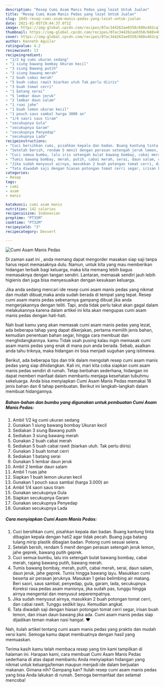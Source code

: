 ```yaml
---
description: "Resep Cumi Asam Manis Pedas yang lezat Untuk Jualan"
title: "Resep Cumi Asam Manis Pedas yang lezat Untuk Jualan"
slug: 1045-resep-cumi-asam-manis-pedas-yang-lezat-untuk-jualan
date: 2021-01-05T19:44:37.071Z
image: https://img-global.cpcdn.com/recipes/07ac344262ae0350/680x482cq70/cumi-asam-manis-pedas-foto-resep-utama.jpg
thumbnail: https://img-global.cpcdn.com/recipes/07ac344262ae0350/680x482cq70/cumi-asam-manis-pedas-foto-resep-utama.jpg
cover: https://img-global.cpcdn.com/recipes/07ac344262ae0350/680x482cq70/cumi-asam-manis-pedas-foto-resep-utama.jpg
author: Kenneth Aguilar
ratingvalue: 4.2
reviewcount: 13
recipeingredient:
- "1/2 kg cumi ukuran sedang"
- "1 siung bawang bombay Ukuran kecil"
- "3 siung Bawang putih"
- "3 siung bawang merah"
- "2 buah cabai merah"
- "5 buah cabai rawit biarkan utuh Tak perlu diiris"
- "3 buah tomat cerri"
- "1 batang serai"
- "5 lembar daun jeruk"
- "2 lembar daun salam"
- "1 ruas jahe"
- "1 buah lemon ukuran kecil"
- "1 pouch saus sambal harga 3000 an"
- "1/4 saori saus tiram"
- "secukupnya Gula"
- "secukupnya Garam"
- "secukupnya Penyedap"
- "secukupnya Lada"
recipeinstructions:
- "Cuci bersihkan cumi, pisahkan kepala dan badan. Buang kantung tinta dibagian kepala dengan hati2 agar tidak pecah. Buang juga batang tulang mirip plastik dibagian badan. Potong cumi sesuai selera."
- "Setelah bersih, rendam 5 menit dengan perasan setengah jeruk lemon, jahe geprek, bawang putih geprek."
- "Cuci semua bumbu, lalu iris setengah bulat bawang bombay, cabai merah, rajang bawang putih, bawang merah."
- "Tumis bawang bombay, merah, putih, cabai merah, serai, daun salam, daun jeruk, jahe geprek. Tumis hingga bawang layu. Masukkan cumi beserta air perasan jeruknya. Masukan 1 gelas belimbing air matang. Beri saori, saus sambal, penyedap, gula, garam, lada, secukupnya. Koreksi rasa pedas asam manisnya, jika sudah pas, tunggu hingga airnya mengental dan menyusut seperempatnya."
- "Jika sudah menyusut airnya, masukkan 2 buah potongan tomat cerri, dan cabai rawit. Tunggu sedikit layu. Kemudian angkat."
- "Tata diwadah saji dengan hiasan potongan tomat cerri segar, irisan buah lemon, dan irisan daun bawang jika ada. Cumi asam manis pedas siap dijadikan teman makan nasi hangat. ❤"
categories:
- Resep
tags:
- cumi
- asam
- manis

katakunci: cumi asam manis 
nutrition: 142 calories
recipecuisine: Indonesian
preptime: "PT35M"
cooktime: "PT32M"
recipeyield: "3"
recipecategory: Dessert

---
```



![Cumi Asam Manis Pedas](https://img-global.cpcdn.com/recipes/07ac344262ae0350/680x482cq70/cumi-asam-manis-pedas-foto-resep-utama.jpg)

Di zaman  saat ini , anda memang dapat mengorder masakan siap saji tanpa harus repot memasaknya dulu. Namun, untuk kita yang mau memberikan hidangan terbaik bagi keluarga, maka kita memang lebih bagus memasaknya dengan tangan sendiri. Lantaran, memasak sendiri jauh lebih higienis dan juga bisa menyesuaikan dengan kesukaan keluarga.

Jika anda sedang mencari ide resep cumi asam manis pedas yang nikmat dan mudah dibuat,maka anda sudah berada di tempat yang tepat. Resep cumi asam manis pedas  sebenarnya gampang dibuat jika anda mengerjakannya dengan teliti. Tapi, anda tidak perlu takut akan gagal dalam melakukannya 
karena dalam artikel ini kita akan mengupas cumi asam manis pedas dengan hati-hati.  



Nah buat kamu yang akan memasak cumi asam manis pedas yang lezat, ada beberapa tahap yang dapat dikerjakan, pertama memilih jenis bahan, kemudian penentuan bahan segar, hingga cara membuat dan menghidangkannya. kamu Tidak usah pusing kalau ingin memasak cumi asam manis pedas yang enak di mana pun anda berada. Sebab, asalkan anda  tahu triknya, maka hidangan ini bisa menjadi suguhan yang istimewa.

Berikut, ada beberapa tips dan trik dalam mengolah resep cumi asam manis pedas yang siap dihidangkan. Kali ini, mari kita coba siapkan cumi asam manis pedas sendiri di rumah. Tetap berbahan sederhana, hidangan ini dapat memberi manfaat dalam membantu menjaga kesehatan tubuhmu sekeluarga. Anda bisa menyiapkan Cumi Asam Manis Pedas memakai 18 jenis bahan dan 6 tahap pembuatan. Berikut ini langkah-langkah dalam membuat hidangannya.

<!--inarticleads1-->

##### Bahan-bahan dan bumbu yang digunakan untuk pembuatan Cumi Asam Manis Pedas:

1. Ambil 1/2 kg cumi ukuran sedang
1. Gunakan 1 siung bawang bombay Ukuran kecil
1. Sediakan 3 siung Bawang putih
1. Sediakan 3 siung bawang merah
1. Gunakan 2 buah cabai merah
1. Sediakan 5 buah cabai rawit (biarkan utuh. Tak perlu diiris)
1. Gunakan 3 buah tomat cerri
1. Sediakan 1 batang serai
1. Gunakan 5 lembar daun jeruk
1. Ambil 2 lembar daun salam
1. Ambil 1 ruas jahe
1. Siapkan 1 buah lemon ukuran kecil
1. Gunakan 1 pouch saus sambal (harga 3.000) an
1. Ambil 1/4 saori saus tiram
1. Gunakan secukupnya Gula
1. Siapkan secukupnya Garam
1. Gunakan secukupnya Penyedap
1. Gunakan secukupnya Lada




<!--inarticleads2-->

##### Cara menyiapkan Cumi Asam Manis Pedas:

1. Cuci bersihkan cumi, pisahkan kepala dan badan. Buang kantung tinta dibagian kepala dengan hati2 agar tidak pecah. Buang juga batang tulang mirip plastik dibagian badan. Potong cumi sesuai selera.
1. Setelah bersih, rendam 5 menit dengan perasan setengah jeruk lemon, jahe geprek, bawang putih geprek.
1. Cuci semua bumbu, lalu iris setengah bulat bawang bombay, cabai merah, rajang bawang putih, bawang merah.
1. Tumis bawang bombay, merah, putih, cabai merah, serai, daun salam, daun jeruk, jahe geprek. Tumis hingga bawang layu. Masukkan cumi beserta air perasan jeruknya. Masukan 1 gelas belimbing air matang. Beri saori, saus sambal, penyedap, gula, garam, lada, secukupnya. Koreksi rasa pedas asam manisnya, jika sudah pas, tunggu hingga airnya mengental dan menyusut seperempatnya.
1. Jika sudah menyusut airnya, masukkan 2 buah potongan tomat cerri, dan cabai rawit. Tunggu sedikit layu. Kemudian angkat.
1. Tata diwadah saji dengan hiasan potongan tomat cerri segar, irisan buah lemon, dan irisan daun bawang jika ada. Cumi asam manis pedas siap dijadikan teman makan nasi hangat. ❤




Nah, itulah artikel tentang  cumi asam manis pedas  yang praktis dan mudah versi kami. Semoga kamu dapat membuatnya dengan hasil yang memuaskan. 

Terima kasih kamu telah membaca resep yang tim kami tampilkan di halaman ini. Harapan kami, cara membuat  Cumi Asam Manis Pedas sederhana di atas dapat membantu Anda menyiapkan hidangan yang nikmat untuk keluarga/teman maupun menjadi ide dalam berjualan makanan. Gimana nih? Gampang kan? Itulah resep cumi asam manis pedas yang bisa Anda lakukan di rumah. Semoga bermanfaat dan selamat mencoba!


